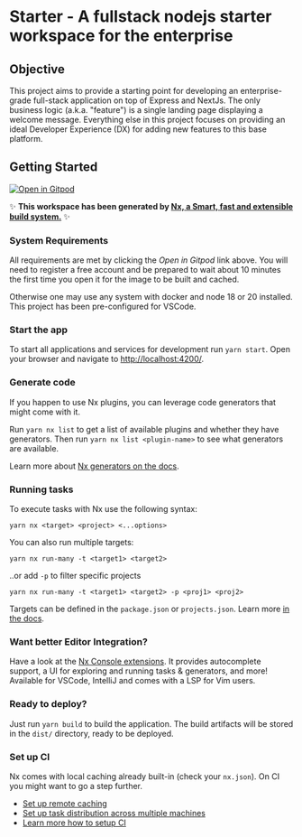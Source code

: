 # Starter - A fullstack nodejs starter workspace for the enterprise

## Objective

This project aims to provide a starting point for developing an enterprise-grade full-stack
application on top of Express and NextJs. The only business logic (a.k.a. "feature") is a single
landing page displaying a welcome message. Everything else in this project focuses on providing
an ideal Developer Experience (DX) for adding new features to this base platform.

## Getting Started

[![Open in Gitpod](https://gitpod.io/button/open-in-gitpod.svg)](https://gitpod.io/#https://github.com/drkstr101/prism-next)

✨ **This workspace has been generated by [Nx, a Smart, fast and extensible build system.](https://nx.dev)** ✨

### System Requirements

All requirements are met by clicking the _Open in Gitpod_ link above. You will need to register a
free account and be prepared to wait about 10 minutes the first time you open it for the image to
be built and cached.

Otherwise one may use any system with docker and node 18 or 20 installed. This project has been
pre-configured for VSCode.

### Start the app

To start all applications and services for development run `yarn start`. Open your browser and navigate to <http://localhost:4200/>.

### Generate code

If you happen to use Nx plugins, you can leverage code generators that might come with it.

Run `yarn nx list` to get a list of available plugins and whether they have generators. Then run `yarn nx list <plugin-name>` to see what generators are available.

Learn more about [Nx generators on the docs](https://nx.dev/plugin-features/use-code-generators).

### Running tasks

To execute tasks with Nx use the following syntax:

```shell
yarn nx <target> <project> <...options>
```

You can also run multiple targets:

```shell
yarn nx run-many -t <target1> <target2>
```

..or add `-p` to filter specific projects

```shell
yarn nx run-many -t <target1> <target2> -p <proj1> <proj2>
```

Targets can be defined in the `package.json` or `projects.json`. Learn more [in the docs](https://nx.dev/core-features/run-tasks).

### Want better Editor Integration?

Have a look at the [Nx Console extensions](https://nx.dev/nx-console). It provides autocomplete support, a UI for exploring and running tasks & generators, and more! Available for VSCode, IntelliJ and comes with a LSP for Vim users.

### Ready to deploy?

Just run `yarn build` to build the application. The build artifacts will be stored in the `dist/` directory, ready to be deployed.

### Set up CI

Nx comes with local caching already built-in (check your `nx.json`). On CI you might want to go a step further.

- [Set up remote caching](https://nx.dev/core-features/share-your-cache)
- [Set up task distribution across multiple machines](https://nx.dev/core-features/distribute-task-execution)
- [Learn more how to setup CI](https://nx.dev/recipes/ci)
